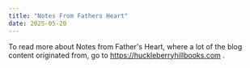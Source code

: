 ```yaml
---
title: "Notes From Fathers Heart"
date: 2025-05-20
---
```


To read more about Notes from Father's Heart, where a lot of the blog content originated from, go to https://huckleberryhillbooks.com .
